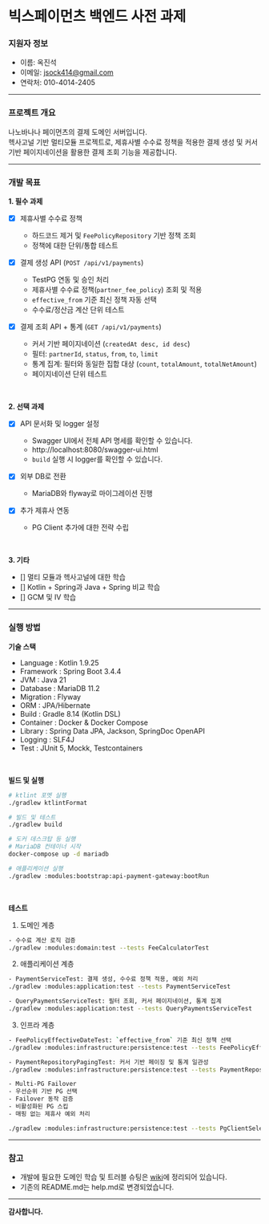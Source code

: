 # 빅스페이먼츠 백엔드 사전 과제

### 지원자 정보
- 이름: 옥진석
- 이메일: jsock414@gmail.com
- 연락처: 010-4014-2405

---

### 프로젝트 개요

나노바나나 페이먼츠의 결제 도메인 서버입니다.  
헥사고널 기반 멀티모듈 프로젝트로, 제휴사별 수수료 정책을 적용한 결제 생성 및 커서 기반 페이지네이션을 활용한 결제 조회 기능을 제공합니다.

---

### 개발 목표

**1. 필수 과제**  
- [x] 제휴사별 수수료 정책
  - 하드코드 제거 및 `FeePolicyRepository` 기반 정책 조회
  - 정책에 대한 단위/통합 테스트

- [x] 결제 생성 API (`POST /api/v1/payments`)
  - TestPG 연동 및 승인 처리
  - 제휴사별 수수료 정책(`partner_fee_policy`) 조회 및 적용
  - `effective_from` 기준 최신 정책 자동 선택
  - 수수료/정산금 계산 단위 테스트
  
- [x] 결제 조회 API + 통계 (`GET /api/v1/payments`)
  - 커서 기반 페이지네이션 (`createdAt desc, id desc`)
  - 필터: `partnerId`, `status`, `from`, `to`, `limit`
  - 통계 집계: 필터와 동일한 집합 대상 (`count`, `totalAmount`, `totalNetAmount`)
  - 페이지네이션 단위 테스트

<br>

**2. 선택 과제**

- [x] API 문서화 및 logger 설정
   - Swagger UI에서 전체 API 명세를 확인할 수 있습니다.  
   - http://localhost:8080/swagger-ui.html  
   - `build` 실행 시 logger를 확인할 수 있습니다.
   
- [x] 외부 DB로 전환  
   - MariaDB와 flyway로 마이그레이션 진행

- [x] 추가 제휴사 연동  
   - PG Client 추가에 대한 전략 수립

<br>

**3. 기타**

- [] 멀티 모듈과 헥사고널에 대한 학습
- [] Kotlin + Spring과 Java + Spring 비교 학습
- [] GCM 및 IV 학습

---

### 실행 방법

**기술 스택**
   - Language : Kotlin 1.9.25
   - Framework : Spring Boot 3.4.4
   - JVM : Java 21
   - Database : MariaDB 11.2
   - Migration : Flyway
   - ORM : JPA/Hibernate
   - Build : Gradle 8.14 (Kotlin DSL)
   - Container : Docker & Docker Compose
   - Library : Spring Data JPA, Jackson, SpringDoc OpenAPI
   - Logging : SLF4J
   - Test : JUnit 5, Mockk, Testcontainers

<br>

**빌드 및 실행**
```bash
# ktlint 포멧 실행
./gradlew ktlintFormat

# 빌드 및 테스트
./gradlew build

# 도커 데스크탑 등 실행
# MariaDB 컨테이너 시작
docker-compose up -d mariadb

# 애플리케이션 실행
./gradlew :modules:bootstrap:api-payment-gateway:bootRun
```

<br>

**테스트**

1. 도메인 계층
```bash
- 수수료 계산 로직 검증
./gradlew :modules:domain:test --tests FeeCalculatorTest
```

2. 애플리케이션 계층
```bash
- PaymentServiceTest: 결제 생성, 수수료 정책 적용, 예외 처리
./gradlew :modules:application:test --tests PaymentServiceTest

- QueryPaymentsServiceTest: 필터 조회, 커서 페이지네이션, 통계 집계
./gradlew :modules:application:test --tests QueryPaymentsServiceTest
```

3. 인프라 계층
```bash
- FeePolicyEffectiveDateTest: `effective_from` 기준 최신 정책 선택
./gradlew :modules:infrastructure:persistence:test --tests FeePolicyEffectiveDateTest

- PaymentRepositoryPagingTest: 커서 기반 페이징 및 통계 일관성
./gradlew :modules:infrastructure:persistence:test --tests PaymentRepositoryPagingTest

- Multi-PG Failover
- 우선순위 기반 PG 선택
- Failover 동작 검증
- 비활성화된 PG 스킵
- 매핑 없는 제휴사 예외 처리

./gradlew :modules:infrastructure:persistence:test --tests PgClientSelectorFailoverTest
```
---

### 참고

   - 개발에 필요한 도메인 학습 및 트러블 슈팅은 [wiki](https://github.com/JJOK97/backend-test-v1/wiki)에 정리되어 있습니다.  
   - 기존의 README.md는 help.md로 변경되었습니다.

---

**감사합니다.**
